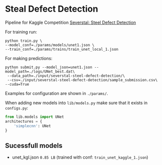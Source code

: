 # Steal Defect Detection

Pipeline for Kaggle Competition [Severstal: Steel Defect Detection](https://www.kaggle.com/c/severstal-steel-defect-detection)

For training run: 
```shell script
python train.py \
--model_conf=./params/models/unet1.json \
--train_conf=./params/trains/train_unet_local_1.json
```

For making predictions:
```shell script
python submit.py --model_json=unet1.json --model_path=./logs/UNet_best.dat\
 --data_path=./input/severstal-steel-defect-detection/\
 --csv=./input/severstal-steel-defect-detection/sample_submission.csv\ 
--cuda=True
```

Examples for configuration are shown in `./params/`.

When adding new models into `lib/models.py` make sure that it exists in `configs.py`:
```python
from lib.models import UNet
architectures = {
    'simplecnn': UNet
}
```

## Sucessfull models

- unet_kgl.json `0.85 LB` (trained with conf: `train_unet_kaggle_1.json`)